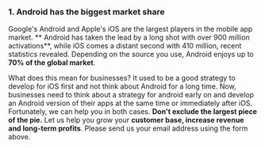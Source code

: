 ### 1. Android has the biggest market share

Google's Android and Apple's iOS are the largest players in the mobile app market. ** Android has taken the lead by a long shot with over 900 million activations**, while iOS comes a distant second with 410 million, recent statistics revealed. Depending on the source you use, Android enjoys up to **70% of the global market**.

What does this mean for businesses? It used to be a good strategy to develop for iOS first and not think about Android for a long time. Now, businesses need to think about a strategy for android early on and develop an Android version of their apps at the same time or immediately after iOS. Fortunately, we can help you in both cases. **Don't exclude the largest piece of the pie.** Let us help you grow your **customer base, increase revenue and long-term profits**. Please send us your email address using the form above.
